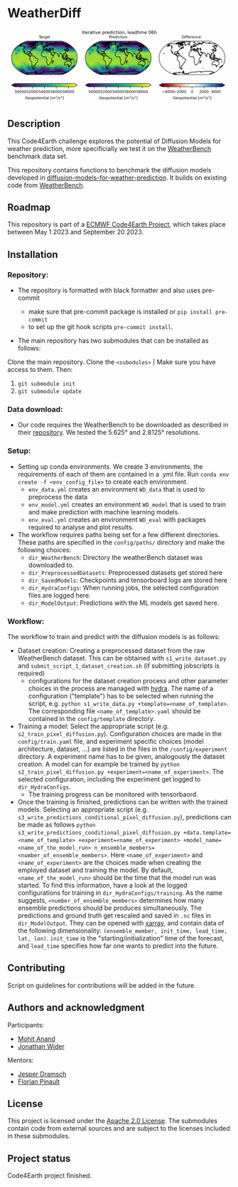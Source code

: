 # WeatherDiff

![image](https://github.com/ECMWFCode4Earth/diffusion-models-for-weather-prediction/blob/main/images/z_500_lowres.gif)

## Description
This Code4Earth challenge explores the potential of Diffusion Models for weather prediction, more specificially we test it on the [WeatherBench](https://github.com/pangeo-data/WeatherBench) benchmark data set.

This repository contains functions to benchmark the diffusion models developed in [diffusion-models-for-weather-prediction](https://github.com/ECMWFCode4Earth/diffusion-models-for-weather-prediction). It builds on existing code from [WeatherBench](https://github.com/pangeo-data/WeatherBench).

## Roadmap
This repository is part of a [ECMWF Code4Earth Project](https://github.com/ECMWFCode4Earth/diffusion-models-for-weather-prediction), which takes place between May 1 2023 and September 20 2023.

## Installation

### Repository:
- The repository is formatted with black formatter and also uses pre-commit
  - make sure that pre-commit package is installed or `pip install pre-commit`
  - to set up the git hook scripts `pre-commit install`.

- The main repository has two submodules that can be installed as follows:

Clone the main repository.
Clone the `<subodules>` | Make sure you have access to them. Then:

1. `git submodule init`
2. `git submodule update`

### Data download:
- Our code requires the WeatherBench to be downloaded as described in their [repository](https://github.com/pangeo-data/WeatherBench/tree/master). We tested the 5.625° and 2.8125° resolutions.

### Setup:
- Setting up conda environments. We create 3 environments, the requirements of each of them are contained in a .yml file. Run `conda env create -f <env_config_file>` to create each environment.
  - `env_data.yml` creates an environment `WD_data` that is used to preprocess the data
  - `env_model.yml` creates an environment `WD_model` that is used to train and make prediction with machine learning models.
  - `env_eval.yml` creates an environment `WD_eval` with packages required to analyse and plot results.
- The workflow requires paths being set for a few different directories. These paths are specified in the `config/paths/` directory and make the following choices:
  - `dir_WeatherBench`: Directory the weatherBench dataset was downloaded to.
  - `dir_PreprocessedDatasets`: Preprocessed datasets get stored here
  - `dir_SavedModels`: Checkpoints and tensorboard logs are stored here
  - `dir_HydraConfigs`: When running jobs, the selected configuration files are logged here.
  - `dir_ModelOutput`: Predictions with the ML models get saved here.

### Workflow:
The workflow to train and predict with the diffusion models is as follows:
- Dataset creation: Creating a preprocessed dataset from the raw WeatherBench dataset. This can be obtained with `s1_write_dataset.py` and `submit_script_1_dataset_creation.sh` (if submitting jobscripts is required)
  - configurations for the dataset creation process and other parameter choices in the process are managed with [hydra](https://hydra.cc). The name of a configuration ("template") has to be selected when running the script, e.g. `python s1_write_data.py +template=<name_of_template>`. The corresponding file `<name_of_template>.yaml` should be contained in the `config/template` directory.
- Training a model: Select the appropriate script (e.g. `s2_train_pixel_diffusion.py`). Configuration choices are made in the `config/train.yaml` file, and experiment specific choices (model architecture, dataset, ...) are listed in the files in the `/config/experiment` directory. A experiment name has to be given, analogously the dataset creation. A model can for example be trained by `python s2_train_pixel_diffusion.py +experiment=<name_of_experiment>`. The selected configuration, including the experiment get logged to `dir_HydraConfigs`.
  - The training progress can be monitored with tensorbaord.
- Once the training is finished, predictions can be written with the trained models. Selecting an appropriate script (e.g. `s3_write_predictions_conditional_pixel_diffusion.py`), predictions can be made as follows `python s3_write_predictions_conditional_pixel_diffusion.py +data.template=<name_of_template> +experiment=<name_of_experiment> +model_name=<name_of_the_model_run> n_ensemble_members=<number_of_ensemble_members>`. Here `<name_of_experiment>` and `<name_of_experiment>` are the choices made when creating the employed dataset and training the model. By default, `<name_of_the_model_run>` should be the time that the model run was started. To find this information, have a look at the logged configurations for training in `dir_HydraConfigs/training`. As the name suggests, `<number_of_ensemble_members>` determines how many ensemble predictions should be produces simultaneously. The predictions and ground truth get rescaled and saved in `.nc` files in `dir_ModelOutput`. They can be opened with [xarray](https://docs.xarray.dev/en/stable), and contain data of the following dimensionality: `(ensemble_member, init_time, lead_time, lat, lon)`. `init_time` is the "starting/initialization" time of the forecast, and `lead_time` specifies how far one wants to predict into the future.

## Contributing
Script on guidelines for contributions will be added in the future.

## Authors and acknowledgment
Participants:
- [Mohit Anand](https://github.com/melioristic)
- [Jonathan Wider](https://github.com/jonathanwider)

Mentors:
- [Jesper Dramsch](https://github.com/JesperDramsch)
- [Florian Pinault](https://github.com/floriankrb)

## License
This project is licensed under the [Apache 2.0 License](https://github.com/melioristic/benchmark/blob/main/LICENSE). The submodules contain code from external sources and are subject to the licenses included in these submodules.

## Project status
Code4Earth project finished.


